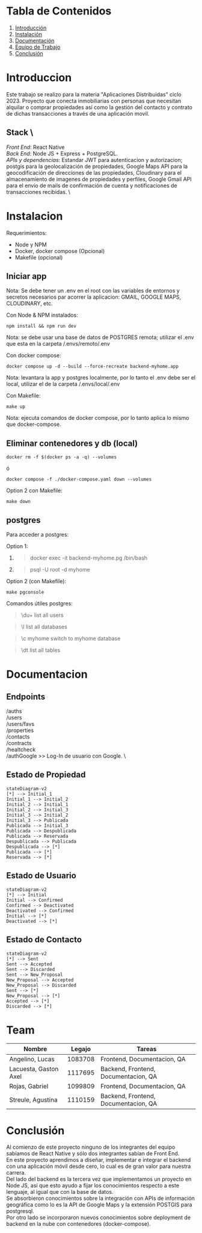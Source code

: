 # Tabla de Contenidos
1. [Introducción](#Introduccion)
2. [Instalación](#Instalacion)
3. [Documentación](#Documentacion)
4. [Equipo de Trabajo](#Team)
5. [Conclusión](#End)

# Introduccion
Este trabajo se realizo para la materia "Aplicaciones Distribuidas" ciclo 2023.
Proyecto que conecta inmobiliarias con personas que necesitan alquilar o comprar propiedades así como la gestión del contacto y contrato de dichas transacciones a través de una aplicación movil.

## Stack \
*Front End*: React Native \
*Back End*: Node JS + Express + PostgreSQL. \
*APIs y dependencias*: Estandar JWT para autenticacion y autorizacion; postgis para la geolocalización de propiedades, Google Maps API para la geocodificación de direcciones de las propiedades, Cloudinary para el almacenamiento de imagenes de propiedades y perfiles, Google Gmail API para el envío de mails de confirmación de cuenta y notificaciones de transacciones recibidas. \

# Instalacion

Requerimientos:
- Node y NPM
- Docker, docker compose (Opcional)
- Makefile (opcional)

## Iniciar app
Nota: Se debe tener un .env en el root con las variables de entornos y secretos necesarios par acorrer la aplicacion: GMAIL, GOOGLE MAPS, CLOUDINARY, etc.

Con Node & NPM instalados: 

    npm install && npm run dev

Nota: se debe usar una base de datos de POSTGRES remota; utilizar el .env que esta en la carpeta /.envs/remoto/.env 

Con docker compose:

    docker compose up -d --build --force-recreate backend-myhome.app

Nota: levantara la app y postgres localmente, por lo tanto el .env debe ser el local, utilizar el de la carpeta /.envs/local/.env

Con Makefile:

    make up

Nota: ejecuta comandos de docker compose, por lo tanto aplica lo mismo que docker-compose.

## Eliminar contenedores y db (local)

    docker rm -f $(docker ps -a -q) --volumes

ó 


    docker compose -f ./docker-compose.yaml down --volumes



Option 2 con Makefile: 

    make down


## postgres

Para acceder a postgres:

Option 1: 
1. > docker exec -it backend-myhome.pg /bin/bash
2. > psql -U root -d myhome

Option 2 (con Makefile):

    make pgconsole
  
Comandos útiles postgres:
> \du+
list all users 

> \l
list all databases

> \c myhome
switch to myhome database

> \dt
list all tables

# Documentacion

## Endpoints
/auths \
/users \
/users/favs \
/properties \
/contacts \
/contracts \
/healtcheck \
/authGoogle >> Log-In de usuario con Google. \

## Estado de Propiedad
```mermaid
stateDiagram-v2
[*] --> Initial_1
Initial_1 --> Initial_2
Initial_2 --> Initial_1
Initial_2 --> Initial_3
Initial_3 --> Initial_2
Initial_3 --> Publicada
Publicada --> Initial_3
Publicada --> Despublicada
Publicada --> Reservada
Despublicada --> Publicada
Despublicada --> [*]
Publicada --> [*]
Reservada --> [*]
```

## Estado de Usuario
```mermaid
stateDiagram-v2
[*] --> Initial
Initial --> Confirmed
Confirmed --> Deactivated
Deactivated --> Confirmed
Initial --> [*]
Deactivated --> [*]
```

## Estado de Contacto
```mermaid
stateDiagram-v2
[*] --> Sent
Sent --> Accepted
Sent --> Discarded
Sent --> New_Proposal
New_Proposal --> Accepted
New_Proposal --> Discarded
Sent --> [*]
New_Proposal --> [*]
Accepted --> [*]
Discarded --> [*]
```

# Team
| Nombre                    | Legajo    | Tareas                               |
| ------------------------- | --------- | ------------------------------------ |
| Angelino, Lucas           | 1083708   | Frontend, Documentacion, QA          |
| Lacuesta, Gaston Axel     | 1117695   | Backend, Frontend, Documentacion, QA |
| Rojas, Gabriel            | 1099809   | Frontend, Documentacion, QA          |
| Streule, Agustina         | 1110159   | Backend, Frontend, Documentacion, QA |

# Conclusión
Al comienzo de este proyecto ninguno de los integrantes del equipo sabíamos de React Native y sólo dos integrantes sabían de Front End. \
En este proyecto aprendimos a diseñar, implementar e integrar el backend con una aplicación móvil desde cero, lo cual es de gran valor para nuestra carrera. \
Del lado del backend es la tercera vez que implementamos un proyecto en Node JS, así que esto ayudo a fijar los conocimientos respecto a este lenguaje, al igual que con la base de datos. \
Se absorbieron conocimientos sobre la integración con APIs de información geográfica como lo es la API de Google Maps y la extensión POSTGIS para postgresql. \
Por otro lado se incorporaron nuevos conocimientos sobre deployment de backend en la nube con contenedores (docker-compose).